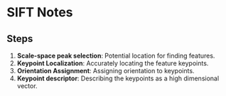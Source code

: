 # SIFT Notes
## Steps
1. **Scale-space peak selection**: Potential location for finding features.
2. **Keypoint Localization**: Accurately locating the feature keypoints.
3. **Orientation Assignment**: Assigning orientation to keypoints.
4. **Keypoint descriptor**: Describing the keypoints as a high dimensional vector.